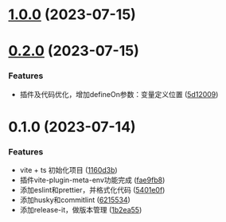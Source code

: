 

# [1.0.0](https://github.com/wei-design/vite-plugin-meta-env/compare/0.2.0...1.0.0) (2023-07-15)

# [0.2.0](https://github.com/wei-design/vite-plugin-meta-env/compare/0.1.0...0.2.0) (2023-07-15)


### Features

* 插件及代码优化，增加defineOn参数：变量定义位置 ([5d12009](https://github.com/wei-design/vite-plugin-meta-env/commit/5d12009d068f779ce5c81d84fc2688a85b8c5a34))

# 0.1.0 (2023-07-14)


### Features

* vite + ts 初始化项目 ([1160d3b](https://github.com/wei-design/vite-plugin-meta-env/commit/1160d3b400a858f1a1c54c8f822dae8ff51786ed))
* 插件vite-plugin-meta-env功能完成 ([fae9fb8](https://github.com/wei-design/vite-plugin-meta-env/commit/fae9fb84a60b94db130e6f55f1764bd999dd541b))
* 添加eslint和prettier，并格式化代码 ([5401e0f](https://github.com/wei-design/vite-plugin-meta-env/commit/5401e0f93d3551a321f48061995e7d1bb3b96323))
* 添加husky和commitlint ([6215534](https://github.com/wei-design/vite-plugin-meta-env/commit/621553460bd4069df1123e574e3b6543ad65758f))
* 添加release-it，做版本管理 ([1b2ea55](https://github.com/wei-design/vite-plugin-meta-env/commit/1b2ea55762680e31c6cc01abc00e1569cb32457e))